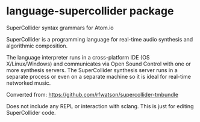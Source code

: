 # language-supercollider package

SuperCollider syntax grammars for Atom.io

SuperCollider is a programming language for real-time audio synthesis and algorithmic composition.

The language interpreter runs in a cross-platform IDE (OS X/Linux/Windows) and communicates via Open Sound Control with one or more synthesis servers. The SuperCollider synthesis server runs in a separate process or even on a separate machine so it is ideal for real-time networked music.

Converted from: https://github.com/rfwatson/supercollider-tmbundle

Does not include any REPL or interaction with sclang. This is just for editing SuperCollider code.
